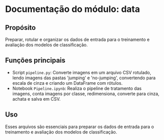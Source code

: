 # Documentação do módulo: data

## Propósito
Preparar, rotular e organizar os dados de entrada para o treinamento e avaliação dos modelos de classificação.

## Funções principais
- Script `pipeline.py`: Converte imagens em um arquivo CSV rotulado, lendo imagens das pastas 'jumping' e 'no-jumping', convertendo para escala de cinza e criando um DataFrame com rótulos.
- Notebook `Pipeline.ipynb`: Realiza o pipeline de tratamento das imagens, conta imagens por classe, redimensiona, converte para cinza, achata e salva em CSV.

## Uso
Esses arquivos são essenciais para preparar os dados de entrada para o treinamento e avaliação dos modelos de classificação.
